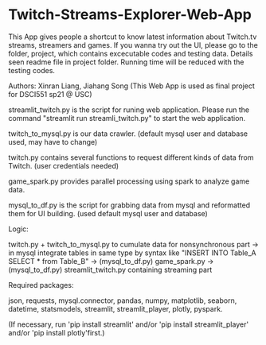 # Twitch-Streams-Explorer-Web-App
This App gives people a shortcut to know latest information about Twitch.tv streams, streamers and games.
If you wanna try out the UI, please go to the folder, project, which contains excecutable codes and testing data. Details seen readme file in project folder. Running time will be reduced with the testing codes.

Authors: Xinran Liang, Jiahang Song 
 (This Web App is used as final project for DSCI551 sp21 @ USC)

streamlit_twitch.py is the script for runing web application. Please run the command "streamlit run streamli_twitch.py" to start the web application. 

twitch_to_mysql.py is our data crawler. (default mysql user and database used, may have to change)

twitch.py contains several functions to request different kinds of data from Twitch. (user credentials needed)

game_spark.py provides parallel processing using spark to analyze game data.

mysql_to_df.py is the script for grabbing data from mysql and reformatted them for UI building. (used default mysql user and database)

Logic:

twitch.py + twitch_to_mysql.py to cumulate data for nonsynchronous part -> in mysql integrate tables in same type by syntax like "INSERT INTO Table_A SELECT * from Table_B" -> (mysql_to_df.py) game_spark.py -> (mysql_to_df.py) streamlit_twitch.py containing streaming part

Required packages: 

json, requests, mysql.connector, pandas, numpy, matplotlib, seaborn, datetime, statsmodels, streamlit, streamlit_player, plotly, pyspark. 

(If necessary, run 'pip install streamlit' and/or 'pip install streamlit_player' and/or 'pip install plotly'first.)

